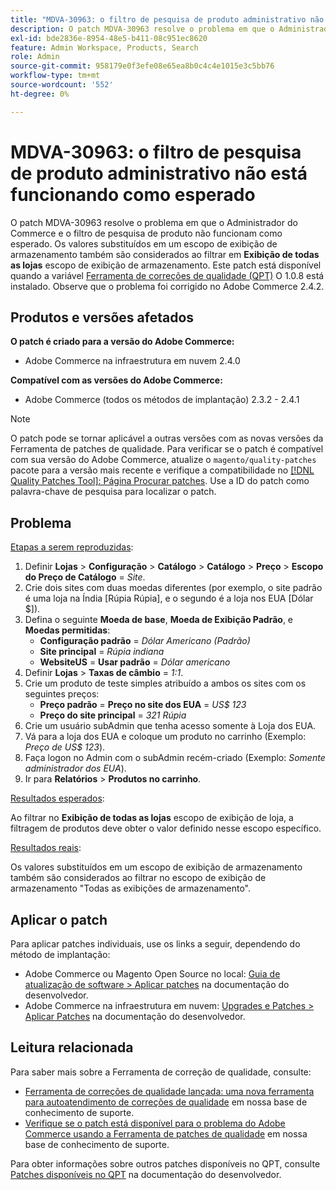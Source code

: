 ```yaml
---
title: "MDVA-30963: o filtro de pesquisa de produto administrativo não está funcionando como esperado"
description: O patch MDVA-30963 resolve o problema em que o Administrador do Commerce e o filtro de pesquisa de produto não funcionam como esperado. Os valores que são substituídos em um escopo de exibição de armazenamento também são considerados ao filtrar em **Todo o escopo de exibição de armazenamento**. Este patch está disponível quando a [Ferramenta de correções de qualidade (QPT)](/help/announcements/adobe-commerce-announcements/magento-quality-patches-released-new-tool-to-self-serve-quality-patches.md) 1.0.8 está instalada. Observe que o problema foi corrigido no Adobe Commerce 2.4.2.
exl-id: bde2836e-8954-48e5-b411-08c951ec8620
feature: Admin Workspace, Products, Search
role: Admin
source-git-commit: 958179e0f3efe08e65ea8b0c4c4e1015e3c5bb76
workflow-type: tm+mt
source-wordcount: '552'
ht-degree: 0%

---
```


# MDVA-30963: o filtro de pesquisa de produto administrativo não está funcionando como esperado

O patch MDVA-30963 resolve o problema em que o Administrador do Commerce e o filtro de pesquisa de produto não funcionam como esperado. Os valores substituídos em um escopo de exibição de armazenamento também são considerados ao filtrar em **Exibição de todas as lojas** escopo de exibição de armazenamento. Este patch está disponível quando a variável [Ferramenta de correções de qualidade (QPT)](/help/announcements/adobe-commerce-announcements/magento-quality-patches-released-new-tool-to-self-serve-quality-patches.md) O 1.0.8 está instalado. Observe que o problema foi corrigido no Adobe Commerce 2.4.2.

## Produtos e versões afetados

**O patch é criado para a versão do Adobe Commerce:**

* Adobe Commerce na infraestrutura em nuvem 2.4.0

**Compatível com as versões do Adobe Commerce:**

* Adobe Commerce (todos os métodos de implantação) 2.3.2 - 2.4.1

>[!NOTE]
>
>O patch pode se tornar aplicável a outras versões com as novas versões da Ferramenta de patches de qualidade. Para verificar se o patch é compatível com sua versão do Adobe Commerce, atualize o `magento/quality-patches` pacote para a versão mais recente e verifique a compatibilidade no [[!DNL Quality Patches Tool]: Página Procurar patches](https://devdocs.magento.com/quality-patches/tool.html#patch-grid). Use a ID do patch como palavra-chave de pesquisa para localizar o patch.

## Problema

<u>Etapas a serem reproduzidas</u>:

1. Definir **Lojas** > **Configuração** > **Catálogo** > **Catálogo** > **Preço** > **Escopo do Preço de Catálogo** = *Site*.
1. Crie dois sites com duas moedas diferentes (por exemplo, o site padrão é uma loja na Índia \[Rúpia Rúpia\], e o segundo é a loja nos EUA \[Dólar $\]).
1. Defina o seguinte **Moeda de base**, **Moeda de Exibição Padrão**, e **Moedas permitidas**:
   * **Configuração padrão** = *Dólar Americano (Padrão)*
   * **Site principal** = *Rúpia indiana*
   * **WebsiteUS** = **Usar padrão** = *Dólar americano*
1. Definir **Lojas** > **Taxas de câmbio** = *1:1*.
1. Crie um produto de teste simples atribuído a ambos os sites com os seguintes preços:
   * **Preço padrão** = **Preço no site dos EUA** = *US$ 123*
   * **Preço do site principal** = *321 Rúpia*
1. Crie um usuário subAdmin que tenha acesso somente à Loja dos EUA.
1. Vá para a loja dos EUA e coloque um produto no carrinho (Exemplo: *Preço de US$ 123*).
1. Faça logon no Admin com o subAdmin recém-criado (Exemplo: *Somente administrador dos EUA*).
1. Ir para **Relatórios** > **Produtos no carrinho**.

<u>Resultados esperados</u>:

Ao filtrar no **Exibição de todas as lojas** escopo de exibição de loja, a filtragem de produtos deve obter o valor definido nesse escopo específico.

<u>Resultados reais</u>:

Os valores substituídos em um escopo de exibição de armazenamento também são considerados ao filtrar no escopo de exibição de armazenamento &quot;Todas as exibições de armazenamento&quot;.

## Aplicar o patch

Para aplicar patches individuais, use os links a seguir, dependendo do método de implantação:

* Adobe Commerce ou Magento Open Source no local: [Guia de atualização de software > Aplicar patches](https://devdocs.magento.com/guides/v2.4/comp-mgr/patching/mqp.html) na documentação do desenvolvedor.
* Adobe Commerce na infraestrutura em nuvem: [Upgrades e Patches > Aplicar Patches](https://devdocs.magento.com/cloud/project/project-patch.html) na documentação do desenvolvedor.

## Leitura relacionada

Para saber mais sobre a Ferramenta de correção de qualidade, consulte:

* [Ferramenta de correções de qualidade lançada: uma nova ferramenta para autoatendimento de correções de qualidade](/help/announcements/adobe-commerce-announcements/magento-quality-patches-released-new-tool-to-self-serve-quality-patches.md) em nossa base de conhecimento de suporte.
* [Verifique se o patch está disponível para o problema do Adobe Commerce usando a Ferramenta de patches de qualidade](/help/support-tools/patches-available-in-qpt-tool/check-patch-for-magento-issue-with-magento-quality-patches.md) em nossa base de conhecimento de suporte.

Para obter informações sobre outros patches disponíveis no QPT, consulte [Patches disponíveis no QPT](https://devdocs.magento.com/quality-patches/tool.html#patch-grid) na documentação do desenvolvedor.
